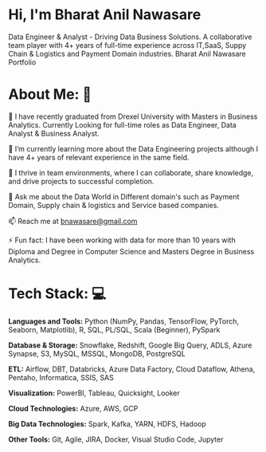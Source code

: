   # Hi, I'm Bharat Anil Nawasare

Data Engineer & Analyst - Driving Data Business Solutions. A collaborative team player with 4+ years of full-time experience across IT,SaaS, Suppy Chain & Logistics and Payment Domain industries.
Bharat Anil Nawasare Portfolio

# About Me: 👋

🔭 I have recently graduated from Drexel University with Masters in Business Analytics. Currently Looking for full-time roles as Data Engineer, Data Analyst & Business Analyst.

🌱 I’m currently learning more about the Data Engineering projects although I have 4+ years of relevant experience in the same field.

👯 I thrive in team environments, where I can collaborate, share knowledge, and drive projects to successful completion.

💬 Ask me about the Data World in Different domain's such as Payment Domain, Supply chain & logistics and Service based companies.

📫 Reach me at bnawasare@gmail.com

⚡ Fun fact: I have been working with data for more than 10 years with Diploma and Degree in Computer Science and Masters Degree in Business Analytics. 

# Tech Stack: 💻 
**Languages and Tools:** Python (NumPy, Pandas, TensorFlow, PyTorch, Seaborn, Matplotlib), R, SQL, PL/SQL, Scala (Beginner), PySpark

**Database & Storage:** Snowflake, Redshift, Google Big Query, ADLS, Azure Synapse, S3, MySQL, MSSQL, MongoDB, PostgreSQL

**ETL:** Airflow, DBT, Databricks, Azure Data Factory, Cloud Dataflow, Athena, Pentaho, Informatica, SSIS, SAS

**Visualization:** PowerBI, Tableau, Quicksight, Looker

**Cloud Technologies:** Azure, AWS, GCP

**Big Data Technologies:** Spark, Kafka, YARN, HDFS, Hadoop

**Other Tools:** Git, Agile, JIRA, Docker, Visual Studio Code, Jupyter

